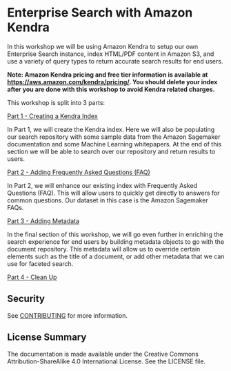 # Enterprise Search with Amazon Kendra

In this workshop we will be using Amazon Kendra to setup our own Enterprise Search instance, index HTML/PDF content in Amazon S3, and use a variety of query types to return accurate search results for end users.

**Note: Amazon Kendra pricing and free tier information is available at https://aws.amazon.com/kendra/pricing/. You should delete your index after you are done with this workshop to avoid Kendra related charges.**

This workshop is split into 3 parts:

[Part 1 - Creating a Kendra Index](https://github.com/aws-samples/enterprise-search-with-amazon-kendra-workshop/blob/master/Part%201%20-%20Creating%20a%20Kendra%20Index.md) 

In Part 1, we will create the Kendra index. Here we will also be populating our search repository with some sample data from the Amazon Sagemaker documentation and some Machine Learning whitepapers. At the end of this section we will be able to search over our repository and return results to users.

[Part 2 - Adding Frequently Asked Questions (FAQ)](https://github.com/aws-samples/enterprise-search-with-amazon-kendra-workshop/blob/master/Part%202%20-%20Adding%20a%20FAQ.md)

In Part 2, we will enhance our existing index with Frequently Asked Questions (FAQ). This will allow users to quickly get directly to answers for common questions. Our dataset in this case is the Amazon Sagemaker FAQs.

[Part 3 - Adding Metadata](https://github.com/aws-samples/enterprise-search-with-amazon-kendra-workshop/blob/master/Part%203%20-%20Adding%20Metadata.md)

In the final section of this workshop, we will go even further in enriching the search experience for end users by building metadata objects to go with the document repository. This metadata will allow us to override certain elements such as the title of a document, or add other metadata that we can use for faceted search.

[Part 4 - Clean Up](https://github.com/aws-samples/enterprise-search-with-amazon-kendra-workshop/blob/master/Part%204%20-%20Clean%20Up.md)

## Security

See [CONTRIBUTING](CONTRIBUTING.md#security-issue-notifications) for more information.

## License Summary

The documentation is made available under the Creative Commons Attribution-ShareAlike 4.0 International License. See the LICENSE file.
